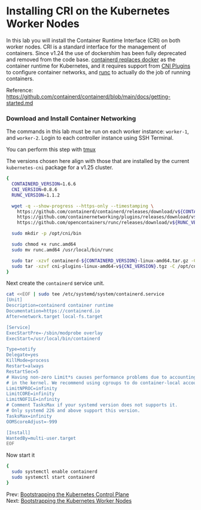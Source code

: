 # Installing CRI on the Kubernetes Worker Nodes

In this lab you will install the Container Runtime Interface (CRI) on both worker nodes. CRI is a standard interface for the management of containers. Since v1.24 the use of dockershim has been fully deprecated and removed from the code base. [containerd replaces docker](https://kodekloud.com/blog/kubernetes-removed-docker-what-happens-now/) as the container runtime for Kubernetes, and it requires support from [CNI Plugins](https://github.com/containernetworking/plugins) to configure container networks, and [runc](https://github.com/opencontainers/runc) to actually do the job of running containers.

Reference: https://github.com/containerd/containerd/blob/main/docs/getting-started.md

### Download and Install Container Networking

The commands in this lab must be run on each worker instance: `worker-1`, and `worker-2`. Login to each controller instance using SSH Terminal.

[//]: # (host:worker-1-worker-2)

You can perform this step with [tmux](01-prerequisites.md#running-commands-in-parallel-with-tmux)

The versions chosen here align with those that are installed by the current `kubernetes-cni` package for a v1.25 cluster.

```bash
{
  CONTAINERD_VERSION=1.6.6
  CNI_VERSION=0.8.6
  RUNC_VERSION=1.1.2

  wget -q --show-progress --https-only --timestamping \
    https://github.com/containerd/containerd/releases/download/v${CONTAINERD_VERSION}/containerd-${CONTAINERD_VERSION}-linux-amd64.tar.gz \
    https://github.com/containernetworking/plugins/releases/download/v${CNI_VERSION}/cni-plugins-linux-amd64-v${CNI_VERSION}.tgz \
    https://github.com/opencontainers/runc/releases/download/v${RUNC_VERSION}/runc.amd64

  sudo mkdir -p /opt/cni/bin

  sudo chmod +x runc.amd64
  sudo mv runc.amd64 /usr/local/bin/runc

  sudo tar -xzvf containerd-${CONTAINERD_VERSION}-linux-amd64.tar.gz -C /usr/local
  sudo tar -xzvf cni-plugins-linux-amd64-v${CNI_VERSION}.tgz -C /opt/cni/bin
}
```

Next create the `containerd` service unit.

```bash
cat <<EOF | sudo tee /etc/systemd/system/containerd.service
[Unit]
Description=containerd container runtime
Documentation=https://containerd.io
After=network.target local-fs.target

[Service]
ExecStartPre=-/sbin/modprobe overlay
ExecStart=/usr/local/bin/containerd

Type=notify
Delegate=yes
KillMode=process
Restart=always
RestartSec=5
# Having non-zero Limit*s causes performance problems due to accounting overhead
# in the kernel. We recommend using cgroups to do container-local accounting.
LimitNPROC=infinity
LimitCORE=infinity
LimitNOFILE=infinity
# Comment TasksMax if your systemd version does not supports it.
# Only systemd 226 and above support this version.
TasksMax=infinity
OOMScoreAdjust=-999

[Install]
WantedBy=multi-user.target
EOF
```

Now start it

```bash
{
  sudo systemctl enable containerd
  sudo systemctl start containerd
}
```

Prev: [Bootstrapping the Kubernetes Control Plane](08-bootstrapping-kubernetes-controllers.md)</br>
Next: [Bootstrapping the Kubernetes Worker Nodes](10-bootstrapping-kubernetes-workers.md)
